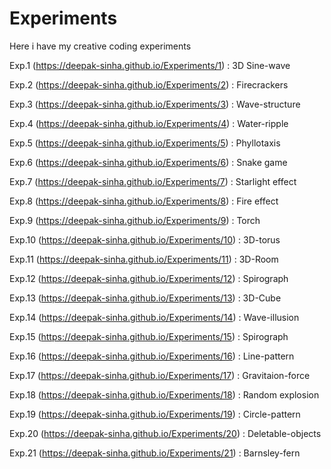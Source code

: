 # Experiments
Here i have my creative coding experiments

Exp.1 (https://deepak-sinha.github.io/Experiments/1) : 3D Sine-wave

Exp.2 (https://deepak-sinha.github.io/Experiments/2) : Firecrackers

Exp.3 (https://deepak-sinha.github.io/Experiments/3) : Wave-structure

Exp.4 (https://deepak-sinha.github.io/Experiments/4) : Water-ripple

Exp.5 (https://deepak-sinha.github.io/Experiments/5) : Phyllotaxis

Exp.6 (https://deepak-sinha.github.io/Experiments/6) : Snake game

Exp.7 (https://deepak-sinha.github.io/Experiments/7) : Starlight effect

Exp.8 (https://deepak-sinha.github.io/Experiments/8) : Fire effect

Exp.9 (https://deepak-sinha.github.io/Experiments/9) : Torch

Exp.10 (https://deepak-sinha.github.io/Experiments/10) : 3D-torus

Exp.11 (https://deepak-sinha.github.io/Experiments/11) : 3D-Room

Exp.12 (https://deepak-sinha.github.io/Experiments/12) : Spirograph

Exp.13 (https://deepak-sinha.github.io/Experiments/13) : 3D-Cube

Exp.14 (https://deepak-sinha.github.io/Experiments/14) : Wave-illusion

Exp.15 (https://deepak-sinha.github.io/Experiments/15) : Spirograph

Exp.16 (https://deepak-sinha.github.io/Experiments/16) : Line-pattern

Exp.17 (https://deepak-sinha.github.io/Experiments/17) : Gravitaion-force

Exp.18 (https://deepak-sinha.github.io/Experiments/18) : Random explosion

Exp.19 (https://deepak-sinha.github.io/Experiments/19) : Circle-pattern

Exp.20 (https://deepak-sinha.github.io/Experiments/20) : Deletable-objects

Exp.21 (https://deepak-sinha.github.io/Experiments/21) : Barnsley-fern
